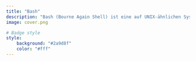 ```yaml
---
title: "Bash"
description: "Bash (Bourne Again Shell) ist eine auf UNIX-ähnlichen Systemen sehr verbreitete Kommandozeilenumgebung."
image: cover.png

# Badge style
style:
    background: "#2a9d8f"
    color: "#fff"
---
```

